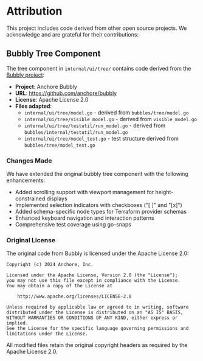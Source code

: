 # Attribution

This project includes code derived from other open source projects. We acknowledge and are grateful for their contributions:

## Bubbly Tree Component

The tree component in `internal/ui/tree/` contains code derived from the [Bubbly project](https://github.com/anchore/bubbly):

- **Project**: Anchore Bubbly
- **URL**: https://github.com/anchore/bubbly
- **License**: Apache License 2.0
- **Files adapted**:
  - `internal/ui/tree/model.go` - derived from `bubbles/tree/model.go`
  - `internal/ui/tree/visible_model.go` - derived from `visible_model.go`
  - `internal/ui/tree/testutil/run_model.go` - derived from `bubbles/internal/testutil/run_model.go`
  - `internal/ui/tree/model_test.go` - test structure derived from `bubbles/tree/model_test.go`

### Changes Made

We have extended the original bubbly tree component with the following enhancements:
- Added scrolling support with viewport management for height-constrained displays
- Implemented selection indicators with checkboxes ("[ ]" and "[x]")
- Added schema-specific node types for Terraform provider schemas
- Enhanced keyboard navigation and interaction patterns
- Comprehensive test coverage using go-snaps

### Original License

The original code from Bubbly is licensed under the Apache License 2.0:

```
Copyright (c) 2024 Anchore, Inc.

Licensed under the Apache License, Version 2.0 (the "License");
you may not use this file except in compliance with the License.
You may obtain a copy of the License at

    http://www.apache.org/licenses/LICENSE-2.0

Unless required by applicable law or agreed to in writing, software
distributed under the License is distributed on an "AS IS" BASIS,
WITHOUT WARRANTIES OR CONDITIONS OF ANY KIND, either express or implied.
See the License for the specific language governing permissions and
limitations under the License.
```

All modified files retain the original copyright headers as required by the Apache License 2.0.